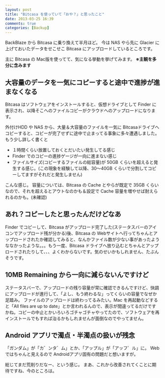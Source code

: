 ```yaml
---
layout: post
title: "Bitcasa を使っていて「おや？」と思ったこと"
date: 2013-03-25 16:39
comments: true
categories: [Backup]
---
```

BackBlaze から Bitcasa に乗り換えて半月ほど。
今は NAS やら先に Glacier に上げておいたデータをせこせこ Bitcasa にアップロードしているところです。
<!--more-->
主に Bitcasa の Mac版を使ってて、気になる挙動を挙げてみます。
**※主観を多分に含みます**

## 大容量のデータを一気にコピーすると途中で進捗が進まなくなる

Bitcasa はソフトウェアをインストールすると、仮想ドライブとして Finder に表示され、以降そこへのファイルコピーがクラウドへのアップロードになります。

外付けHDD や NAS から、大量＆大容量のファイルを一気に Bitcasaドライブへコピーすると、コピーが完了せずに途中で止まってる事象に多々遭遇しました。
もう少し詳しく書くと

* １時間くらい放置しておくとだいたい発生してる感じ
* Finder でのコピーの進捗ゲージが一向に進まない感じ
* ファイルサイズ(コピーするファイルの総容量)が 50GB くらいを超えると発生する感じ。(この現象を経験して以降、30〜40GB くらいで分割してコピーしてますがそれだと発生しません)

こんな感じ。
容量については、Bitcasa の Cache とやらが既定で 35GB くらいなので、それを超えるとアウトなのかも＆設定で Cache 容量を増やせば耐えられるのかも。(未確認)

## あれ？コピーしたと思ったんだけどなあ

Finder でコピーして、Bitcasa がアップロード完了した(ステータスバーのアイコンでアップロード残が分かる)後、Bitcasa の Webサイトへ行ってちゃんとアップロードされたか確認してみると、なんかファイル数が少ない事があったようななかったような。。。もう一度、Bitcasa ドライブへ放り込むとちゃんとアップロードされたりして、、、よくわからないです。気のせいかもしれません、たぶんそうです。

## 10MB Remaining から一向に減らないんですけど

ステータスバーで、アップロードの残り容量が常に確認できるんですけど、快調にアップロードが進行して、「よし、もう終わるな」ってくらいの容量でなぜか足踏み。	ファイルのアップロードは終わってるみたい。Mac を再起動などすると「All files are up to date」とか言われるんので、表示が間違ってるだけですかね。コピーの中止とかいろいろゴチャゴチャやってたので、ソフトウェアを再インストールでもすれば治るかもしれませんが面倒なのでやってません。

## Android アプリで濁点・半濁点の扱いが残念

「ガンダム」が「カ゛ンタ゛ム」とか、「アップル」が「アッフ゜ル」に。
Web ではちゃんと見えるので Androidアプリ固有の問題だと想いますが。


総じてまだ荒削りだなー、という感じ。
まあ、これから改善されてくことに期待ですね、今のところは。